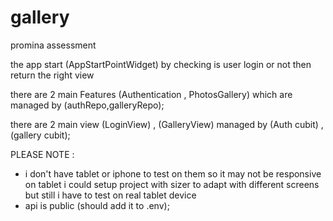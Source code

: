 # gallery

promina assessment

the app start (AppStartPointWidget) by checking is user login or not then return the right view

there are 2 main Features (Authentication , PhotosGallery) which are managed by (authRepo,galleryRepo);

there are 2 main view (LoginView) , (GalleryView) managed by (Auth cubit) , (gallery cubit);

PLEASE NOTE :
- i don't have tablet or iphone to test on them so it may not be responsive on tablet
i could setup project with sizer to adapt with different screens but still i have to test on real tablet device
- api is public (should add it to .env);

